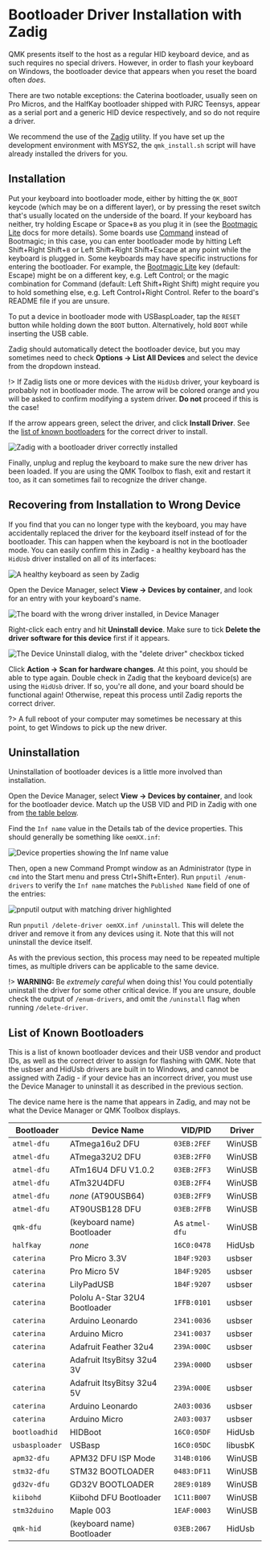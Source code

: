 # Bootloader Driver Installation with Zadig

QMK presents itself to the host as a regular HID keyboard device, and as such requires no special drivers. However, in order to flash your keyboard on Windows, the bootloader device that appears when you reset the board often *does*.

There are two notable exceptions: the Caterina bootloader, usually seen on Pro Micros, and the HalfKay bootloader shipped with PJRC Teensys, appear as a serial port and a generic HID device respectively, and so do not require a driver.

We recommend the use of the [Zadig](https://zadig.akeo.ie/) utility. If you have set up the development environment with MSYS2, the `qmk_install.sh` script will have already installed the drivers for you.

## Installation

Put your keyboard into bootloader mode, either by hitting the `QK_BOOT` keycode (which may be on a different layer), or by pressing the reset switch that's usually located on the underside of the board. If your keyboard has neither, try holding Escape or Space+`B` as you plug it in (see the [Bootmagic Lite](feature_bootmagic.md) docs for more details). Some boards use [Command](feature_command.md) instead of Bootmagic; in this case, you can enter bootloader mode by hitting Left Shift+Right Shift+`B` or Left Shift+Right Shift+Escape at any point while the keyboard is plugged in.
Some keyboards may have specific instructions for entering the bootloader. For example, the [Bootmagic Lite](feature_bootmagic.md) key (default: Escape) might be on a different key, e.g. Left Control; or the magic combination for Command (default: Left Shift+Right Shift) might require you to hold something else, e.g. Left Control+Right Control. Refer to the board's README file if you are unsure.

To put a device in bootloader mode with USBaspLoader, tap the `RESET` button while holding down the `BOOT` button.
Alternatively, hold `BOOT` while inserting the USB cable.

Zadig should automatically detect the bootloader device, but you may sometimes need to check **Options → List All Devices** and select the device from the dropdown instead.

!> If Zadig lists one or more devices with the `HidUsb` driver, your keyboard is probably not in bootloader mode. The arrow will be colored orange and you will be asked to confirm modifying a system driver. **Do not** proceed if this is the case!

If the arrow appears green, select the driver, and click **Install Driver**. See the [list of known bootloaders](#list-of-known-bootloaders) for the correct driver to install.

![Zadig with a bootloader driver correctly installed](https://i.imgur.com/b8VgXzx.png)

Finally, unplug and replug the keyboard to make sure the new driver has been loaded. If you are using the QMK Toolbox to flash, exit and restart it too, as it can sometimes fail to recognize the driver change.

## Recovering from Installation to Wrong Device

If you find that you can no longer type with the keyboard, you may have accidentally replaced the driver for the keyboard itself instead of for the bootloader. This can happen when the keyboard is not in the bootloader mode. You can easily confirm this in Zadig - a healthy keyboard has the `HidUsb` driver installed on all of its interfaces:

![A healthy keyboard as seen by Zadig](https://i.imgur.com/Hx0E5kC.png)

Open the Device Manager, select **View → Devices by container**, and look for an entry with your keyboard's name.

![The board with the wrong driver installed, in Device Manager](https://i.imgur.com/o7WLvBl.png)

Right-click each entry and hit **Uninstall device**. Make sure to tick **Delete the driver software for this device** first if it appears.

![The Device Uninstall dialog, with the "delete driver" checkbox ticked](https://i.imgur.com/aEs2RuA.png)

Click **Action → Scan for hardware changes**. At this point, you should be able to type again. Double check in Zadig that the keyboard device(s) are using the `HidUsb` driver. If so, you're all done, and your board should be functional again! Otherwise, repeat this process until Zadig reports the correct driver.

?> A full reboot of your computer may sometimes be necessary at this point, to get Windows to pick up the new driver.

## Uninstallation

Uninstallation of bootloader devices is a little more involved than installation.

Open the Device Manager, select **View → Devices by container**, and look for the bootloader device. Match up the USB VID and PID in Zadig with one from [the table below](#list-of-known-bootloaders).

Find the `Inf name` value in the Details tab of the device properties. This should generally be something like `oemXX.inf`:

![Device properties showing the Inf name value](https://i.imgur.com/Bu4mk9m.png)

Then, open a new Command Prompt window as an Administrator (type in `cmd` into the Start menu and press Ctrl+Shift+Enter). Run `pnputil /enum-drivers` to verify the `Inf name` matches the `Published Name` field of one of the entries:

![pnputil output with matching driver highlighted](https://i.imgur.com/3RrSjzW.png)

Run `pnputil /delete-driver oemXX.inf /uninstall`. This will delete the driver and remove it from any devices using it. Note that this will not uninstall the device itself.

As with the previous section, this process may need to be repeated multiple times, as multiple drivers can be applicable to the same device.

!> **WARNING:** Be *extremely careful* when doing this! You could potentially uninstall the driver for some other critical device. If you are unsure, double check the output of `/enum-drivers`, and omit the `/uninstall` flag when running `/delete-driver`.

## List of Known Bootloaders

This is a list of known bootloader devices and their USB vendor and product IDs, as well as the correct driver to assign for flashing with QMK. Note that the usbser and HidUsb drivers are built in to Windows, and cannot be assigned with Zadig - if your device has an incorrect driver, you must use the Device Manager to uninstall it as described in the previous section.

The device name here is the name that appears in Zadig, and may not be what the Device Manager or QMK Toolbox displays.

|Bootloader    |Device Name                   |VID/PID       |Driver |
|--------------|------------------------------|--------------|-------|
|`atmel-dfu`   |ATmega16u2 DFU                |`03EB:2FEF`   |WinUSB |
|`atmel-dfu`   |ATmega32U2 DFU                |`03EB:2FF0`   |WinUSB |
|`atmel-dfu`   |ATm16U4 DFU V1.0.2            |`03EB:2FF3`   |WinUSB |
|`atmel-dfu`   |ATm32U4DFU                    |`03EB:2FF4`   |WinUSB |
|`atmel-dfu`   |*none* (AT90USB64)            |`03EB:2FF9`   |WinUSB |
|`atmel-dfu`   |AT90USB128 DFU                |`03EB:2FFB`   |WinUSB |
|`qmk-dfu`     |(keyboard name) Bootloader    |As `atmel-dfu`|WinUSB |
|`halfkay`     |*none*                        |`16C0:0478`   |HidUsb |
|`caterina`    |Pro Micro 3.3V                |`1B4F:9203`   |usbser |
|`caterina`    |Pro Micro 5V                  |`1B4F:9205`   |usbser |
|`caterina`    |LilyPadUSB                    |`1B4F:9207`   |usbser |
|`caterina`    |Pololu A-Star 32U4 Bootloader |`1FFB:0101`   |usbser |
|`caterina`    |Arduino Leonardo              |`2341:0036`   |usbser |
|`caterina`    |Arduino Micro                 |`2341:0037`   |usbser |
|`caterina`    |Adafruit Feather 32u4         |`239A:000C`   |usbser |
|`caterina`    |Adafruit ItsyBitsy 32u4 3V    |`239A:000D`   |usbser |
|`caterina`    |Adafruit ItsyBitsy 32u4 5V    |`239A:000E`   |usbser |
|`caterina`    |Arduino Leonardo              |`2A03:0036`   |usbser |
|`caterina`    |Arduino Micro                 |`2A03:0037`   |usbser |
|`bootloadhid` |HIDBoot                       |`16C0:05DF`   |HidUsb |
|`usbasploader`|USBasp                        |`16C0:05DC`   |libusbK|
|`apm32-dfu`   |APM32 DFU ISP Mode            |`314B:0106`   |WinUSB |
|`stm32-dfu`   |STM32 BOOTLOADER              |`0483:DF11`   |WinUSB |
|`gd32v-dfu`   |GD32V BOOTLOADER              |`28E9:0189`   |WinUSB |
|`kiibohd`     |Kiibohd DFU Bootloader        |`1C11:B007`   |WinUSB |
|`stm32duino`  |Maple 003                     |`1EAF:0003`   |WinUSB |
|`qmk-hid`     |(keyboard name) Bootloader    |`03EB:2067`   |HidUsb |
